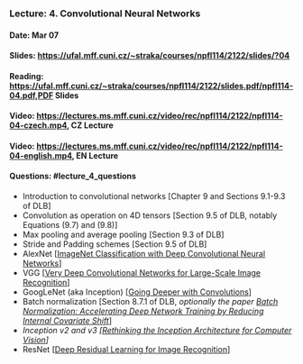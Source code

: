 ### Lecture: 4. Convolutional Neural Networks
#### Date: Mar 07
#### Slides: https://ufal.mff.cuni.cz/~straka/courses/npfl114/2122/slides/?04
#### Reading: https://ufal.mff.cuni.cz/~straka/courses/npfl114/2122/slides.pdf/npfl114-04.pdf,PDF Slides
#### Video: https://lectures.ms.mff.cuni.cz/video/rec/npfl114/2122/npfl114-04-czech.mp4, CZ Lecture
#### Video: https://lectures.ms.mff.cuni.cz/video/rec/npfl114/2122/npfl114-04-english.mp4, EN Lecture
#### Questions: #lecture_4_questions

- Introduction to convolutional networks [Chapter 9 and Sections 9.1-9.3 of DLB]
- Convolution as operation on 4D tensors [Section 9.5 of DLB, notably Equations (9.7) and (9.8)]
- Max pooling and average pooling [Section 9.3 of DLB]
- Stride and Padding schemes [Section 9.5 of DLB]
- AlexNet [[ImageNet Classification with Deep Convolutional Neural Networks](https://papers.nips.cc/paper/4824-imagenet-classification-with-deep-convolutional-neural-networks.pdf)]
- VGG [[Very Deep Convolutional Networks for Large-Scale Image Recognition](https://arxiv.org/abs/1409.1556)]
- GoogLeNet (aka Inception) [[Going Deeper with Convolutions](https://arxiv.org/abs/1409.4842)]
- Batch normalization [Section 8.7.1 of DLB, *optionally the paper [Batch Normalization: Accelerating Deep Network Training by Reducing Internal Covariate Shift](https://arxiv.org/abs/1502.03167)*]
- *Inception v2 and v3 [[Rethinking the Inception Architecture for Computer Vision](https://arxiv.org/abs/1512.00567)]*
- ResNet [[Deep Residual Learning for Image Recognition](https://arxiv.org/abs/1512.03385)]
